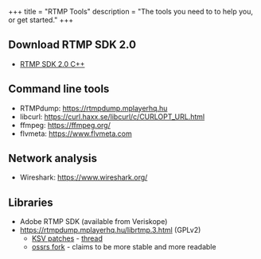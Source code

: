 +++
title = "RTMP Tools"
description = "The tools you need to to help you, or get started."
+++

<h2>Download RTMP SDK 2.0</h2>
<ul>
<li><a href="https://veriskope.com/sales/" target="_blank">RTMP SDK 2.0 C++</a></li>
</ul>


<h2>Command line tools</h2>
<ul>
<li>RTMPdump: <a href="https://rtmpdump.mplayerhq.hu" rel="nofollow" target="_blank">https://rtmpdump.mplayerhq.hu</a></li>
<li>libcurl: <a href="https://curl.haxx.se/libcurl/c/CURLOPT_URL.html" rel="nofollow" target="_blank">https://curl.haxx.se/libcurl/c/CURLOPT_URL.html</a></li>
<li>ffmpeg: <a href="https://ffmpeg.org/" rel="nofollow" target="_blank">https://ffmpeg.org/</a></li>
<li>flvmeta: <a href="https://www.flvmeta.com" rel="nofollow" target="_blank">https://www.flvmeta.com</a></li>
</ul>
<h2>Network analysis</h2>
<ul>
<li>Wireshark: <a href="https://www.wireshark.org/" rel="nofollow" target="_blank">https://www.wireshark.org/</a></li>
</ul>
<h2>Libraries</h2>
<ul>
<li>Adobe RTMP SDK (available from Veriskope)</li>
<li><a href="https://rtmpdump.mplayerhq.hu/librtmp.3.html" rel="nofollow" target="_blank">https://rtmpdump.mplayerhq.hu/librtmp.3.html</a> (GPLv2)
<ul>
<li><a href="https://github.com/K-S-V/Scripts/releases/tag/v2.4" target="_blank">KSV patches</a> - <a href="https://web.archive.org/web/20180415221529/http://stream-recorder.com/forum/customized-rtmpdump-binaries-patch-file-t16103.html" rel="nofollow" target="_blank">thread</a></li>
<li><a href="https://github.com/ossrs/srs-librtmp" target="_blank">ossrs fork</a> - claims to be more stable and more readable</li>
</ul>
</li>
</ul>
</article>

